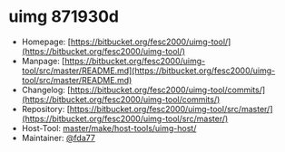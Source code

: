 # uimg 871930d
 - Homepage: [https://bitbucket.org/fesc2000/uimg-tool/](https://bitbucket.org/fesc2000/uimg-tool/)
 - Manpage: [https://bitbucket.org/fesc2000/uimg-tool/src/master/README.md](https://bitbucket.org/fesc2000/uimg-tool/src/master/README.md)
 - Changelog: [https://bitbucket.org/fesc2000/uimg-tool/commits/](https://bitbucket.org/fesc2000/uimg-tool/commits/)
 - Repository: [https://bitbucket.org/fesc2000/uimg-tool/src/master/](https://bitbucket.org/fesc2000/uimg-tool/src/master/)
 - Host-Tool: [master/make/host-tools/uimg-host/](https://github.com/Freetz-NG/freetz-ng/tree/master/make/host-tools/uimg-host/)
 - Maintainer: [@fda77](https://github.com/fda77)

